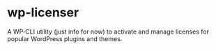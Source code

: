 # wp-licenser
A WP‑CLI utility (just info for now) to activate and manage licenses for popular WordPress plugins and themes. 
